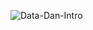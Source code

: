 
![Data-Dan-Intro](https://github.com/ambusc/dataliteracy/assets/142628340/6bd090e0-9bfd-4deb-914e-cf515b1df94f)
